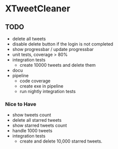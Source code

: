 # XTweetCleaner


## TODO
* delete all tweets
* disable delete button if the login is not completed
* show progressbar / update progressbar
* unit tests, coverage > 80%
* integration tests
    * create 10000 tweets and delete them
* docu
* pipeline
  * code coverage 
  * create exe in pipeline
  * run nightly integration tests

### Nice to Have
* show tweets count
* delete all starred tweets
* show starred tweets count
* handle 1000 tweets
* integration tests
    * create and delete 10,000 starred tweets.
